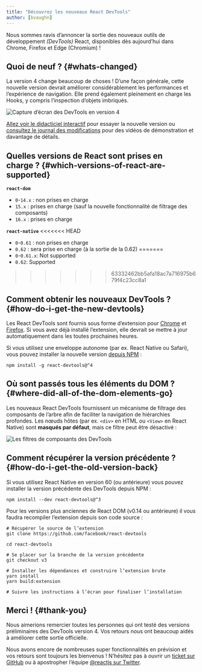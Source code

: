 ```yaml
---
title: "Découvrez les nouveaux React DevTools"
author: [bvaughn]
---
```


Nous sommes ravis d’annoncer la sortie des nouveaux outils de développement *(DevTools)* React, disponibles dès aujourd’hui dans Chrome, Firefox et Edge (Chromium) !

## Quoi de neuf ? {#whats-changed}

La version 4 change beaucoup de choses !  D’une façon générale, cette nouvelle version devrait améliorer considérablement les performances et l’expérience de navigation.  Elle prend également pleinement en charge les Hooks, y compris l’inspection d’objets imbriqués.

![Capture d’écran des DevTools en version 4](../images/blog/devtools-v4-screenshot.png)

[Allez voir le didacticiel interactif](https://react-devtools-tutorial.now.sh/) pour essayer la nouvelle version ou [consultez le journal des modifications](https://github.com/facebook/react/blob/master/packages/react-devtools/CHANGELOG.md#400-august-15-2019) pour des vidéos de démonstration et davantage de détails.

## Quelles versions de React sont prises en charge ? {#which-versions-of-react-are-supported}

**`react-dom`**

* `0`-`14.x` : non prises en charge
* `15.x` : prises en charge (sauf la nouvelle fonctionnalité de filtrage des composants)
* `16.x` : prises en charge

**`react-native`**
<<<<<<< HEAD
* `0`-`0.61` : non prises en charge
* `0.62` : sera prise en charge (à la sortie de la 0.62)
=======
* `0`-`0.61.x`: Not supported
* `0.62`: Supported
>>>>>>> 63332462bb5afa18ac7a716975b679f4c23cc8a1

## Comment obtenir les nouveaux DevTools ? {#how-do-i-get-the-new-devtools}

Les React DevTools sont fournis sous forme d’extension pour [Chrome](https://chrome.google.com/webstore/detail/react-developer-tools/fmkadmapgofadopljbjfkapdkoienihi?hl=fr) et [Firefox](https://addons.mozilla.org/fr/firefox/addon/react-devtools/).  Si vous avez déjà installé l’extension, elle devrait se mettre à jour automatiquement dans les toutes prochaines heures.

Si vous utilisez une enveloppe autonome (par ex. React Native ou Safari), vous pouvez installer la nouvelle version [depuis NPM](https://www.npmjs.com/package/react-devtools) :

```shell
npm install -g react-devtools@^4
```

## Où sont passés tous les éléments du DOM ? {#where-did-all-of-the-dom-elements-go}

Les nouveaux React DevTools fournissent un mécanisme de filtrage des composants de l’arbre afin de faciliter la navigation de hiérarchies profondes.  Les nœuds hôtes (par ex. `<div>` en HTML ou `<View>` en React Native) sont **masqués par défaut**, mais ce filtre peut être désactivé :

![Les filtres de composants des DevTools](../images/blog/devtools-component-filters.gif)

## Comment récupérer la version précédente ? {#how-do-i-get-the-old-version-back}

Si vous utilisez React Native en version 60 (ou antérieure) vous pouvez installer la version précédente des DevTools depuis NPM :

```shell
npm install --dev react-devtools@^3
```

Pour les versions plus anciennes de React DOM (v0.14 ou antérieure) il vous faudra recompiler l’extension depuis son code source :

```shell
# Récupérer le source de l’extension
git clone https://github.com/facebook/react-devtools

cd react-devtools

# Se placer sur la branche de la version précédente
git checkout v3

# Installer les dépendances et construire l’extension brute
yarn install
yarn build:extension

# Suivre les instructions à l’écran pour finaliser l’installation
```

## Merci ! {#thank-you}

Nous aimerions remercier toutes les personnes qui ont testé des versions préliminaires des DevTools version 4.  Vos retours nous ont beaucoup aidés à améliorer cette sortie officielle.

Nous avons encore de nombreuses super fonctionnalités en prévision et vos retours sont toujours les bienvenus ! N’hésitez pas à ouvrir un [ticket sur GitHub](https://github.com/facebook/react/issues/new?labels=Component:%20Developer%20Tools) ou à apostropher l’équipe [@reactjs sur Twitter](https://twitter.com/reactjs).
